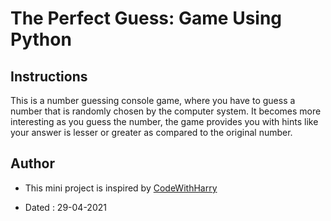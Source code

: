 
# The Perfect Guess: Game Using Python

## Instructions
This is a number guessing console game, where you have to guess a number that is randomly chosen by the computer system. It becomes more interesting as you guess the number, the game provides you with hints like your answer is lesser or greater as compared to the original number.

## Author

- This mini project is inspired by [CodeWithHarry](https://youtu.be/gfDE2a7MKjA)

- Dated : 29-04-2021
